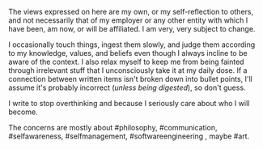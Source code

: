 The views expressed on here are my own, or my self-reflection to others, and not necessarily that of my employer or any other entity with which I have been, am now, or will be affiliated.
I am very, very subject to change.

I occasionally touch things, ingest them slowly, and judge them according to my knowledge, values, and beliefs even though I always incline to be aware of the context. I also relax myself to keep me from being fainted through irrelevant stuff that I unconsciously take it at my daily dose. If a connection between written items isn't broken down into bullet points, I'll assume it's probably incorrect (*unless being digested*), so don't guess.

I write to stop overthinking and because I seriously care about who I will become.

The concerns are mostly about #philosophy, #communication, #selfawareness, #selfmanagement, #softwareengineering , maybe #art.